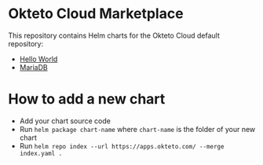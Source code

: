 # Okteto Cloud Marketplace

This repository contains Helm charts for the Okteto Cloud default repository:

- [Hello World](https://github.com/okteto/charts/hello-world)
- [MariaDB](https://github.com/okteto/charts/mariadb)

# How to add a new chart

- Add your chart source code
- Run `helm package chart-name` where `chart-name` is the folder of your new chart
- Run `helm repo index --url https://apps.okteto.com/ --merge index.yaml .`
